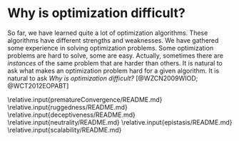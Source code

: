 # Why is optimization difficult?

So far, we have learned quite a lot of optimization algorithms.
These algorithms have different strengths and weaknesses.
We have gathered some experience in solving optimization problems.
Some optimization problems are hard to solve, some are easy.
Actually, sometimes there are *instances* of the same problem that are harder than others.
It is natural to ask what makes an optimization problem hard for a given algorithm.
It is natural to ask *Why is optimization difficult?*&nbsp;[@WZCN2009WIOD; @WCT2012EOPABT]

\relative.input{prematureConvergence/README.md}
\relative.input{ruggedness/README.md}
\relative.input{deceptiveness/README.md}
\relative.input{neutrality/README.md}
\relative.input{epistasis/README.md}
\relative.input{scalability/README.md}
